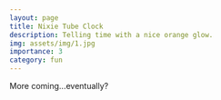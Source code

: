 ```yaml
---
layout: page
title: Nixie Tube Clock
description: Telling time with a nice orange glow.
img: assets/img/1.jpg
importance: 3
category: fun
---
```


More coming...eventually?